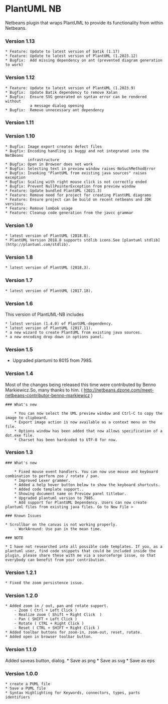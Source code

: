 # PlantUML NB

Netbeans plugin that wraps PlantUML to provide its functionality from within Netbeans.

### Version 1.13

    * Feature: Update to latest version of batik (1.17)
    * Feature: Update to latest version of PlantUML (1.2023.12)
    * Bugfix:  Add missing dependency on ant (prevented diagram generation to work)

### Version 1.12

    * Feature: Update to latest version of PlantUML (1.2023.9)
    * Bugfix:  Update Batik dependency to remove Xalan
    * Bugfix:  Ensure SVG generated on syntax error can be rendered without
               a message dialog opening
    * Bugfix:  Remove unnecessary ant dependency

### Version 1.11

### Version 1.10

    * Bugfix: Image export creates defect files
    * Bugfix: Encoding handling is buggy and not integrated into the NetBeans
              infrastructure
    * Bugfix: Open in Browser does not work
    * Bugfix: Selecting text in preview window raises NoSuchMethodError
    * Bugfix: Invoking "PlantUML from existing java sources" raises exception
    * Bugfix: Scaling with right mouse click is not correctly ended
    * Bugfix: Prevent NullPointerException from preview window
    * Feature: Update bundled PlantUML (2021.3)
    * Feature: Remove need for project for creating PlantUML diagrams
    * Feature: Ensure project can be build on recent netbeans and JDK versions.
    * Feature: Remove lombok usage
    * Feature: Cleanup code generation from the javcc grammar

### Version 1.9

    * latest version of PlantUML (2018.8).
    * PlantUML Version 2018.8 supports stdlib icons.See [plantuml stdlib](http://plantuml.com/stdlib).

### Version 1.8

    * latest version of PlantUML (2018.3).

### Version 1.7

    * latest version of PlantUML (2017.18).

### Version 1.6

This version of PlantUML-NB includes

    * latest version (1.4.0) of PlantUML-dependency.
    * latest version of PlantUML (2017.11).
    * a new wizard to create PlantUML from existing java sources. 
    * a new encoding drop down in options panel.

### Version 1.5

* Upgraded plantuml to 8015 from 7985.

### Version 1.4

Most of the changes being released this time were contributed by Benno Markiewicz.So, many thanks to him. 
( http://netbeans.dzone.com/meet-netbeans-contributor-benno-markiewicz )

    ### What's new

        * You can now select the UML preview window and Ctrl-C to copy the image to clipboard.
        * Export image action is now available as a context menu on the file. 
        * Options window has been added that now allows specification of a dot.exe file.
        * Charset has been hardcoded to UTF-8 for now.     
    

### Version 1.3

    ### What's new

        * Fixed mouse event handlers. You can now use mouse and keyboard combination to perform zoo / rotate / pan.
        * Improved Lexer grammer.
        * Added a help hover button below to show the keyboard shortcuts.
        * Added code template support..
        * Showing document name on Preview panel titlebar.
        * Upgraded plantuml version to 7985.
        * Add support for PlantUML Dependency. Users can now create plantuml files from existing java files. Go to New File >

    ### Known Issues

    * Scrollbar on the canvas is not working properly.
        - WorkAround: Use pan in the mean time.

    ### NOTE

    * I have not researched into all possible code templates. If you, as a plantuml user, find code snippets that could be included inside the plugin, please share these with me via a sourceforge issue, so that everybody can benefit from your contribution.


### Version 1.2.1
    * Fixed the zoom persistence issue.

### Version 1.2.0
    * Added zoom in / out, pan and rotate support.
        - Zoom ( Ctrl + Left Click )
        - Realize zoom ( Shift + Right Click  )
        - Pan ( SHIFT + Left Click )
        - Rotate ( CTRL + Right Click ) 
        - Reset ( CTRL + SHIFT + Right Click )
    * Added toolbar buttons for zoom-in, zoom-out, reset, rotate.
    * Added open in browser toolbar button.

### Version 1.1.0

Added saveas button, dialog. 
    * Save as png 
    * Save as svg
    * Save as eps

### Version 1.0.0

    * create a PUML file
    * Save a PUML file
    * Syntax Highlighting for Keywords, connectors, types, parts identifiers 
